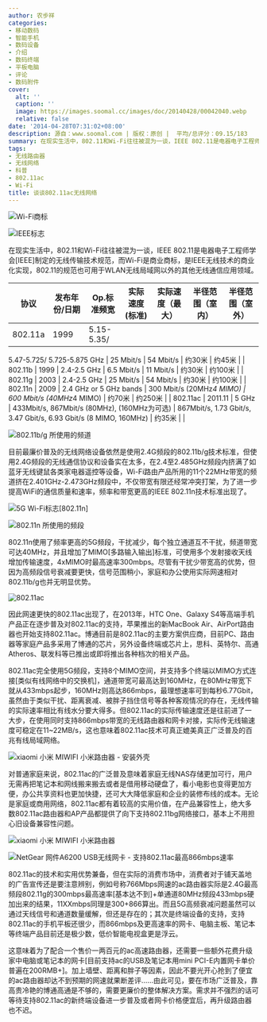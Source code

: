 ```yaml
---
author: 农步祥
categories:
- 移动数码
- 智能手机
- 数码设备
- 介绍
- 数码终端
- 平板电脑
- 评论
- 数码附件
cover:
  alt: ''
  caption: ''
  image: https://images.soomal.cc/images/doc/20140428/00042040.webp
  relative: false
date: '2014-04-28T07:31:02+08:00'
description: 源自：www.soomal.com | 版权：原创 |  平均/总评分：09.15/183
summary: 在现实生活中，802.11和Wi-Fi往往被混为一谈，IEEE 802.11是电器电子工程师学会[IEEE]制定的无线传输技术规范，而Wi-Fi是商业商标，是IEEE无线技术的商业化实现，802.11的规范也可用于WLAN无线局域网以外的其他无线通信应用领域。
tags:
- 无线路由器
- 无线网络
- 科普
- 802.11ac
- Wi-Fi
title: 谈谈802.11ac无线网络
---
```


![Wi-Fi商标](https://images.soomal.cc/images/doc/20140428/00042033_01.webp)



![IEEE标志](https://images.soomal.cc/images/doc/20140428/00042034_01.webp)



在现实生活中，802.11和Wi-Fi往往被混为一谈，IEEE 802.11是电器电子工程师学会[IEEE]制定的无线传输技术规范，而Wi-Fi是商业商标，是IEEE无线技术的商业化实现，802.11的规范也可用于WLAN无线局域网以外的其他无线通信应用领域。



| 协议 | 发布年份/日期 | Op.标准频宽 | 实际速度 (标准) | 实际速度（最大） | 半径范围（室内） | 半径范围（室外） |
| --- | --- | --- | --- | --- | --- | --- |
| 802.11a | 1999 | 5.15-5.35/
  5.47-5.725/
  5.725-5.875 GHz | 25 Mbit/s | 54 Mbit/s | 约30米 | 约45米 |
| 802.11b | 1999 | 2.4-2.5 GHz | 6.5 Mbit/s | 11 Mbit/s | 约30米 | 约100米 |
| 802.11g | 2003 | 2.4-2.5 GHz | 25 Mbit/s | 54 Mbit/s | 约30米 | 约100米 |
| 802.11n | 2009 | 2.4 GHz or 5 GHz bands | 300 Mbit/s (20MHz*4 MIMO) | 600 Mbit/s 
  (40MHz*4 MIMO) | 约70米 | 约250米 |
| 802.11ac | 2011.11 | 5 GHz | 433Mbit/s, 867Mbit/s 
  (80MHz), (160MHz为可选) | 867Mbit/s, 1.73 Gbit/s, 3.47 Gbit/s, 6.93 Gbit/s 
  (8 MIMO, 160MHz) | 约35米 |  |



![802.11b/g 所使用的频道](https://images.soomal.cc/images/doc/20140428/00042030.webp)



目前最廉价普及的无线网络设备依然是使用2.4G频段的802.11b/g技术标准，但使用2.4G频段的无线通信协议和设备实在太多，在2.4至2.485GHz频段内挤满了如蓝牙无线键鼠各类家电器遥控等设备，Wi-Fi路由产品所用的11个22MHz带宽的频道挤在2.401GHz-2.473GHz频段中，不仅带宽有限还经常冲突打架，为了进一步提高WiFi的通信质量和速率，频率和带宽更高的IEEE 802.11n技术标准出现了。



![5G Wi-Fi标志[802.11n]](https://images.soomal.cc/images/doc/20140428/00042032.webp)



![802.11n 所使用的频段](https://images.soomal.cc/images/doc/20140428/00042031.webp)



802.11n使用了频率更高的5G频段，干扰减少，每个独立通道互不干扰，频道带宽可达40MHz，并且增加了MIMO[多路输入输出]标准，可使用多个发射接收天线增加传输速度，4xMIMO时最高速率300mbps。尽管有干扰少带宽高的优势，但因为高频段信号衰减要更快，信号范围稍小，家庭和办公使用实际网速相对802.11b/g也并无明显优势。



![802.11ac](https://images.soomal.cc/images/doc/20140428/00042036_01.webp)



因此网速更快的802.11ac出现了，在2013年，HTC One、Galaxy S4等高端手机产品正在逐步普及对802.11ac的支持，苹果推出的新MacBook Air、AirPort路由器也开始支持802.11ac。博通目前是802.11ac的主要方案供应商，目前PC、路由器等家庭产品多采用了博通的芯片，另外设备终端或芯片上，思科、英特尔、高通Atheros、联发科等已推出或即将推出各种档次的相关产品。



802.11ac完全使用5G频段，支持8个MIMO空间，并支持多个终端以MIMO方式连接[类似有线网络中的交换机]，通道带宽可最高达到160MHz，在80MHz带宽下就从433mbps起步，160MHz则高达866mbps，最理想速率可到每秒6.77Gbit，虽然由于类似干扰、距离衰减、被胖子挡住信号等各种客观情况的存在，无线传输的实际速率相比有线水分要大得多。但802.11ac的实际传输速度还是往前进了一大步，在使用同时支持866mbps带宽的无线路由器和网卡对接，实际传无线输速度可稳定在11~22MB/s，这也意味着802.11ac技术可真正媲美真正广泛普及的百兆有线局域网络。



![xiaomi 小米 MIWIFI 小米路由器 - 安装外壳](https://images.soomal.cc/images/doc/20140218/00040418.webp)



对普通家庭来说，802.11ac的广泛普及意味着家庭无线NAS存储更加可行，用户无需再把笔记本和网线搬来搬去或者是借用移动硬盘了，看小电影也变得更加方便，办公共享资料也更加快捷，还可大大降低家庭和企业的装修布线的成本。无论是家庭或商用网络，802.11ac都有着较高的实用价值，在产品兼容性上，绝大多数802.11ac路由器和AP产品都提供了向下支持802.11bg网络接口，基本上不用担心旧设备兼容性问题。



![xiaomi 小米 MIWIFI 小米路由器](https://images.soomal.cc/images/doc/20140219/00040448_01.webp)



![NetGear 网件A6200 USB无线网卡 - 支持802.11ac最高866mbps速率](https://images.soomal.cc/images/doc/20140428/00042039_01.webp)



802.11ac的技术和实用优势兼备，但在实际的消费市场中，消费者对于铺天盖地的广告宣传还是要注意辨别，例如号称766Mbps网速的ac路由器实际是2.4G最高频段802.11g的300mbps最高速率[基本达不到]+单通道80MHz频段433mbps硬加出来的结果，11XXmbps同理是300+866算出。而且5G高频衰减问题虽然可以通过天线信号和通道数量缓解，但还是存在的；其次是终端设备的支持，支持802.11ac的手机平板还很少，而866mbps及更高速率的网卡、电脑主板、笔记本等终端产品目前还是极少数，低价智能电视盒更是浮云。



这意味着为了配合一个售价一两百元的ac高速路由器，还需要一些额外花费升级家中电脑或笔记本的网卡[目前支持ac的USB及笔记本用mini PCI-E内置网卡单价普遍在200RMB+]。加上墙壁、距离和胖子等因素，因此不要光开心抢到了便宜的ac路由器却达不到预期的网速就果断差评……由此可见，要在市场广泛普及，靠高贵冷艳的博通高通是不够的，需要更廉价的整体解决方案。需求并不强烈的话可等待支持802.11ac的新终端设备进一步普及或者网卡价格便宜后，再升级路由器也不迟。